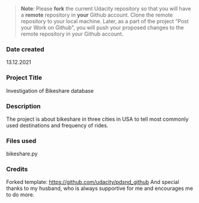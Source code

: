 >**Note**: Please **fork** the current Udacity repository so that you will have a **remote** repository in **your** Github account. Clone the remote repository to your local machine. Later, as a part of the project "Post your Work on Github", you will push your proposed changes to the remote repository in your Github account.

### Date created
13.12.2021

### Project Title
Investigation of Bikeshare database

### Description
The project is about bikeshare in three cities in USA
to tell most commonly used destinations and frequency of rides.

### Files used
bikeshare.py

### Credits
Forked template: https://github.com/udacity/pdsnd_github
And special thanks to my husband, who is always supportive for me and encourages me to do more.
